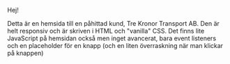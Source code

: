 Hej!

Detta är en hemsida till en påhittad kund, Tre Kronor Transport AB.
Den är helt responsiv och är skriven i HTML och "vanilla" CSS.
Det finns lite JavaScript på hemsidan också men inget avancerat, bara event listeners och en placeholder för en knapp (och en liten överraskning när man klickar på knappen)
